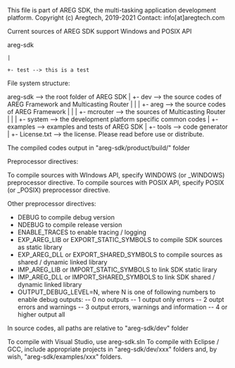 This file is part of AREG SDK, the multi-tasking application development platform.
Copyright (c) Aregtech, 2019-2021
Contact: info[at]aregtech.com

Current sources of AREG SDK support Windows and POSIX API

areg-sdk

    |

    +- test --> this is a test

File system structure:

areg-sdk            --> the root folder of AREG SDK
    |
    +- dev          --> the source codes of AREG Framework and Multicasting Router
    |   |
    |   +- areg     --> the source codes of AREG Framework
    |   |
    |   +- mcrouter --> the sources of Multicasting Router
    |   |
    |   +- system   --> the development platform specific common codes
    |
    +- examples     --> examples and tests of AREG SDK
    |
    +- tools        --> code generator
    |
    +- License.txt  --> the license. Please read before use or distribute.
    
The compiled codes output in "areg-sdk/product/build/<platform info>" folder

Preprocessor directives:

To compile sources with WIndows API, specify WINDOWS (or _WINDOWS) preprocessor directive.
To compile sources with POSIX API, specify POSIX (or _POSIX) preprocessor directive.

Other preprocessor directives:
- DEBUG to compile debug version
- NDEBUG to compile release version
- ENABLE_TRACES to enable tracing / logging
- EXP_AREG_LIB or EXPORT_STATIC_SYMBOLS to compile SDK sources as static library
- EXP_AREG_DLL or EXPORT_SHARED_SYMBOLS to compile sources as shared / dynamic linked library
- IMP_AREG_LIB or IMPORT_STATIC_SYMBOLS to link SDK static lirary
- IMP_AREG_DLL or IMPORT_SHARED_SYMBOLS to link SDK shared / dynamic linked library
- OUTPUT_DEBUG_LEVEL=N, where N is one of following numbers to enable debug outputs: 
    -- 0 no outputs
    -- 1 output only errors
    -- 2 outpt errors and warnings
    -- 3 output errors, warnings and information
    -- 4 or higher output all


In source codes, all paths are relative to "areg-sdk/dev" folder

To compile with Visual Studio, use areg-sdk.sln
To compile with Eclipse / GCC, include appropriate projects in "areg-sdk/dev/xxx" folders and, by wish, "areg-sdk/examples/xxx" folders.
